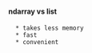 #### ndarray vs list      
      
      * takes less memory
      * fast 
      * convenient



#### 
